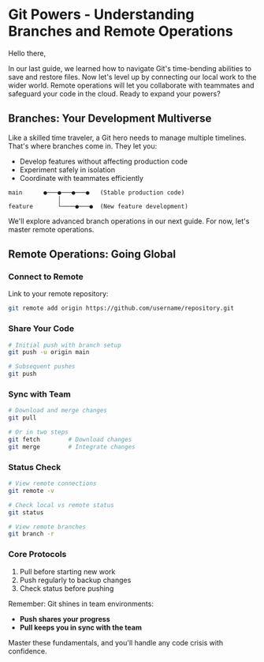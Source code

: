 # Git Powers - Understanding Branches and Remote Operations

Hello there,

In our last guide, we learned how to navigate Git's time-bending abilities to save and restore files. Now let's level up by connecting our local work to the wider world. Remote operations will let you collaborate with teammates and safeguard your code in the cloud. Ready to expand your powers?
## Branches: Your Development Multiverse
Like a skilled time traveler, a Git hero needs to manage multiple timelines. That's where branches come in. They let you:
- Develop features without affecting production code
- Experiment safely in isolation 
- Coordinate with teammates efficiently

```
main      ●───●───●───●   (Stable production code)
              │
feature       └────●───●  (New feature development)
```

We'll explore advanced branch operations in our next guide. For now, let's master remote operations.

## Remote Operations: Going Global

### Connect to Remote
Link to your remote repository:
```bash
git remote add origin https://github.com/username/repository.git
```

### Share Your Code
```bash
# Initial push with branch setup
git push -u origin main

# Subsequent pushes
git push
```

### Sync with Team
```bash
# Download and merge changes
git pull

# Or in two steps
git fetch        # Download changes
git merge        # Integrate changes
```

### Status Check
```bash
# View remote connections
git remote -v

# Check local vs remote status
git status

# View remote branches
git branch -r
```

### Core Protocols
1. Pull before starting new work
2. Push regularly to backup changes
3. Check status before pushing

Remember: Git shines in team environments:
- **Push shares your progress**
- **Pull keeps you in sync with the team**

Master these fundamentals, and you'll handle any code crisis with confidence.